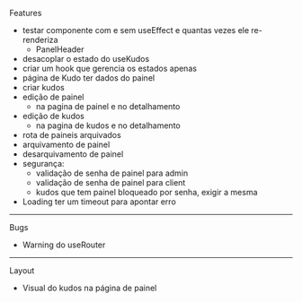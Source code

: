 Features

- testar componente com e sem useEffect e quantas vezes ele re-renderiza
  - PanelHeader
- desacoplar o estado do useKudos
- criar um hook que gerencia os estados apenas
- página de Kudo ter dados do painel
- criar kudos
- edição de painel
  - na pagina de painel e no detalhamento
- edição de kudos
  - na pagina de kudos e no detalhamento
- rota de paineis arquivados
- arquivamento de painel
- desarquivamento de painel
- segurança:
  - validação de senha de painel para admin
  - validação de senha de painel para client
  - kudos que tem painel bloqueado por senha, exigir a mesma
- Loading ter um timeout para apontar erro

-----

Bugs

- Warning do useRouter

-----

Layout

- Visual do kudos na página de painel
